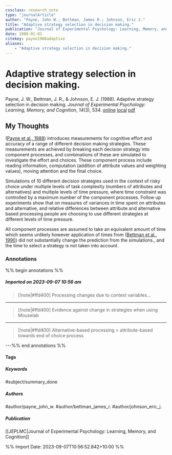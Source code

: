 ```yaml
---
cssclass: research_note
type: "journalArticle"
author: "Payne, John W.; Bettman, James R.; Johnson, Eric J."
title: "Adaptive strategy selection in decision making."
publication: "Journal of Experimental Psychology: Learning, Memory, and Cognition"
date: 1988-01-01
citekey: payne1988adaptive
aliases: 
    - "Adaptive strategy selection in decision making."
---
```


# Adaptive strategy selection in decision making.

Payne, J. W., Bettman, J. R., & Johnson, E. J. (1988). Adaptive strategy selection in decision making. _Journal of Experimental Psychology: Learning, Memory, and Cognition_, _14_(3), 534.
[online](http://zotero.org/users/local/kZl3QdXV/items/J6NXA9ZE) [local](zotero://select/library/items/J6NXA9ZE) [pdf](file:///home/gjc216/Zotero/storage/6YDEED5C/Payne,%20Bettman,%20Johnson%20-%201988%20-%20Adaptive%20strategy%20selection%20in%20decision%20making.pdf)

## My Thoughts

([Payne et al., 1988](zotero://select/library/items/J6NXA9ZE)) introduces measurements for cognitive effort and accuracy of a range of different decision making strategies. These measurements are achieved by breaking each decision strategy into component processes, and combinations of these are simulated to investigate the effort and choices. These component process include reading information, computation (addition of attribute values and weighting values), moving attention and the final choice.

Simulations of 10 different decision strategies used in the context of risky choice under multiple levels of task complexity (numbers of attributes and alternatives) and multiple levels of time pressure, where time constraint was controlled by a maximum number of the component processes. Follow up experiments show that on measures of variances in time spent on attributes and alternative, and relative differences between attribute and alternative based processing people are choosing to use different strategies at different levels of time pressure.

All component processes are assumed to take an equivalent amount of time which seems unlikely however application of times from ([Bettman et al., 1990](zotero://select/library/items/B6QJXSF5)) did not substantially change the prediction from the simulations., and the time to select a strategy is not taken into account.

### Annotations

%% begin annotations %%
##### Imported on 2023-09-07 10:56 am
>[!note|#ffd400]
> Processing changes due to context variables...

---
>[!note|#ffd400]
> Evidence against change in strategies when using Mouselab

---
>[!note|#ffd400]
> Alternative-based processing > attribute-based towards end of choice process

---%% end annotations %%

#### Tags

##### Keywords

#subject/summary_done

##### Authors

#author/payne_john_w. #author/bettman_james_r. #author/johnson_eric_j.

##### Publication

[[JEPLMC|Journal of Experimental Psychology: Learning, Memory, and Cognition]]


%% Import Date: 2023-09-07T10:56:52.842+10:00 %%
